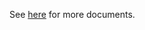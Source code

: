 See [here](https://github.com/kcl-lang/modules/blob/main/k8s/1.16/docs/README.md) for more documents.
